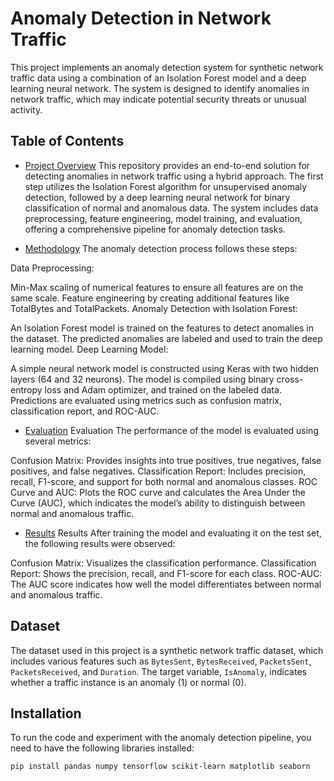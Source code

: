 # Anomaly Detection in Network Traffic

This project implements an anomaly detection system for synthetic network traffic data using a combination of an Isolation Forest model and a deep learning neural network. The system is designed to identify anomalies in network traffic, which may indicate potential security threats or unusual activity.

## Table of Contents
- [Project Overview](#project-overview)
  This repository provides an end-to-end solution for detecting anomalies in network traffic using a hybrid approach. The first step utilizes the Isolation Forest algorithm for unsupervised anomaly detection, followed by a deep learning neural network for binary classification of normal and anomalous data. The system includes data preprocessing, feature engineering, model training, and evaluation, offering a comprehensive pipeline for anomaly detection tasks.

- [Methodology](#methodology)
  The anomaly detection process follows these steps:

Data Preprocessing:

Min-Max scaling of numerical features to ensure all features are on the same scale.
Feature engineering by creating additional features like TotalBytes and TotalPackets.
Anomaly Detection with Isolation Forest:

An Isolation Forest model is trained on the features to detect anomalies in the dataset.
The predicted anomalies are labeled and used to train the deep learning model.
Deep Learning Model:

A simple neural network model is constructed using Keras with two hidden layers (64 and 32 neurons).
The model is compiled using binary cross-entropy loss and Adam optimizer, and trained on the labeled data.
Predictions are evaluated using metrics such as confusion matrix, classification report, and ROC-AUC.

- [Evaluation](#evaluation)
  Evaluation
The performance of the model is evaluated using several metrics:

Confusion Matrix: Provides insights into true positives, true negatives, false positives, and false negatives.
Classification Report: Includes precision, recall, F1-score, and support for both normal and anomalous classes.
ROC Curve and AUC: Plots the ROC curve and calculates the Area Under the Curve (AUC), which indicates the model’s ability to distinguish between normal and anomalous traffic.
- [Results](#results)
  Results
After training the model and evaluating it on the test set, the following results were observed:

Confusion Matrix: Visualizes the classification performance.
Classification Report: Shows the precision, recall, and F1-score for each class.
ROC-AUC: The AUC score indicates how well the model differentiates between normal and anomalous traffic.


## Dataset

The dataset used in this project is a synthetic network traffic dataset, which includes various features such as `BytesSent`, `BytesReceived`, `PacketsSent`, `PacketsReceived`, and `Duration`. The target variable, `IsAnomaly`, indicates whether a traffic instance is an anomaly (1) or normal (0).

## Installation

To run the code and experiment with the anomaly detection pipeline, you need to have the following libraries installed:

```bash
pip install pandas numpy tensorflow scikit-learn matplotlib seaborn
